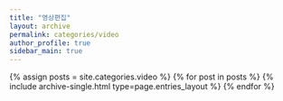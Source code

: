 ```yaml
---
title: "영상편집"
layout: archive
permalink: categories/video
author_profile: true
sidebar_main: true
---
```



{% assign posts = site.categories.video %}
{% for post in posts %} {% include archive-single.html type=page.entries_layout %} {% endfor %}